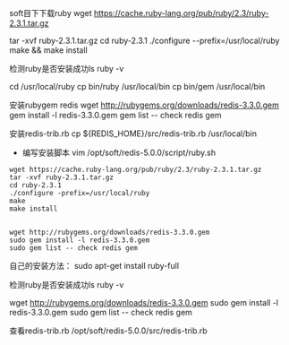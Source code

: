 soft目下下载ruby
wget https://cache.ruby-lang.org/pub/ruby/2.3/ruby-2.3.1.tar.gz

tar -xvf ruby-2.3.1.tar.gz
cd ruby-2.3.1
./configure --prefix=/usr/local/ruby
make && make install

检测ruby是否安装成功ls
ruby -v

cd /usr/local/ruby
cp bin/ruby /usr/local/bin
cp bin/gem /usr/local/bin


安装rubygem redis
wget http://rubygems.org/downloads/redis-3.3.0.gem
gem install -l redis-3.3.0.gem
gem list -- check redis gem

安装redis-trib.rb
cp ${REDIS_HOME}/src/redis-trib.rb /usr/local/bin


-  编写安装脚本
vim /opt/soft/redis-5.0.0/script/ruby.sh
```
wget https://cache.ruby-lang.org/pub/ruby/2.3/ruby-2.3.1.tar.gz
tar -xvf ruby-2.3.1.tar.gz
cd ruby-2.3.1
./configure -prefix=/usr/local/ruby
make
make install


wget http://rubygems.org/downloads/redis-3.3.0.gem
sudo gem install -l redis-3.3.0.gem
sudo gem list -- check redis gem
```





自己的安装方法：
sudo apt-get install ruby-full

检测ruby是否安装成功ls
ruby -v

wget http://rubygems.org/downloads/redis-3.3.0.gem
sudo gem install -l redis-3.3.0.gem
sudo gem list -- check redis gem

查看redis-trib.rb
/opt/soft/redis-5.0.0/src/redis-trib.rb
